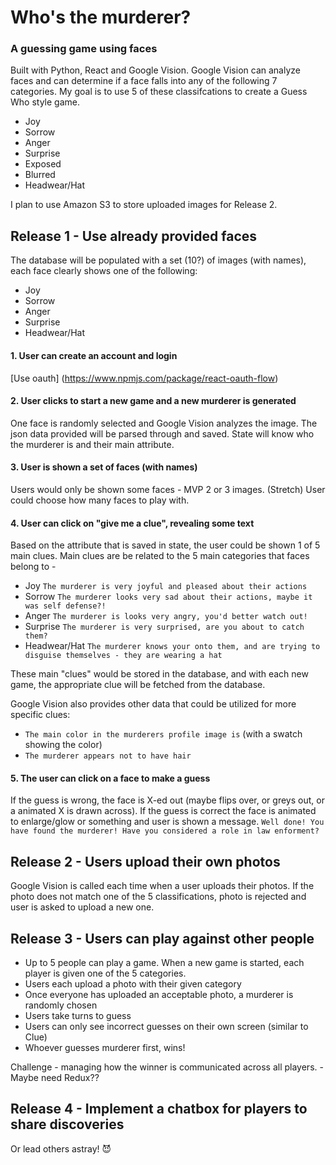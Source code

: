 # Who's the murderer?
### A guessing game using faces

Built with Python, React and Google Vision. Google Vision can analyze faces and can determine if a face falls into any of the following 7 categories. My goal is to use 5 of these classifcations to create a Guess Who style game. 
 - Joy
 - Sorrow
 - Anger
 - Surprise
 - Exposed
 - Blurred
 - Headwear/Hat

I plan to use Amazon S3 to store uploaded images for Release 2.

## Release 1 - Use already provided faces 
The database will be populated with a set (10?) of images (with names), each face clearly shows one of the following:
 - Joy
 - Sorrow
 - Anger
 - Surprise
 - Headwear/Hat

#### 1. User can create an account and login
[Use oauth] (https://www.npmjs.com/package/react-oauth-flow)
#### 2. User clicks to start a new game and a new murderer is generated
One face is randomly selected and Google Vision analyzes the image. The json data provided will be parsed through and saved. State will know who the murderer is and their main attribute. 
#### 3. User is shown a set of faces (with names)
Users would only be shown some faces - MVP 2 or 3 images. (Stretch) User could choose how many faces to play with.  
#### 4. User can click on "give me a clue", revealing some text
Based on the attribute that is saved in state, the user could be shown 1 of 5 main clues. Main clues are be related to the 5 main categories that faces belong to - 
 - Joy `The murderer is very joyful and pleased about their actions`
 - Sorrow `The murderer looks very sad about their actions, maybe it was self defense?!`
 - Anger  `The murderer is looks very angry, you'd better watch out!`
 - Surprise `The murderer is very surprised, are you about to catch them?`
 - Headwear/Hat  `The murderer knows your onto them, and are trying to disguise themselves - they are wearing a hat`

These main "clues" would be stored in the database, and with each new game, the appropriate clue will be fetched from the database.

Google Vision also provides other data that could be utilized for more specific clues:
 - `The main color in the murderers profile image is` (with a swatch showing the color)
 - `The murderer appears not to have hair`

#### 5. The user can click on a face to make a guess
If the guess is wrong, the face is X-ed out (maybe flips over, or greys out, or a animated X is drawn across). If the guess is correct the face is animated to enlarge/glow or something and user is shown a message. `Well done! You have found the murderer! Have you considered a role in law enforment?`

## Release 2 - Users upload their own photos
Google Vision is called each time when a user uploads their photos.  If the photo does not match one of the 5 classifications, photo is rejected and user is asked to upload a new one.

## Release 3 - Users can play against other people
 - Up to 5 people can play a game. When a new game is started, each player is given one of the 5 categories.
 - Users each upload a photo with their given category
 - Once everyone has uploaded an acceptable photo, a murderer is randomly chosen
 - Users take turns to guess
 - Users can only see incorrect guesses on their own screen (similar to Clue)
 - Whoever guesses murderer first, wins!
 
 Challenge - managing how the winner is communicated across all players. - Maybe need Redux??

## Release 4 - Implement a chatbox for players to share discoveries
Or lead others astray! 😈
